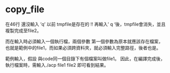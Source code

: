 # copy_file
在46行  還沒輸入 ’q’ 以前 tmpfile是存在的 !!
再輸入’ q ‘後，tmpfile會消失，並且複製完成至file2。

而在輸入時必須輸入一個執行檔，兩個參數
第一個參數為原本就應該存在檔案，也就是範例中的file1，而如果必須跨資料夾，就必須輸入完整路徑，後者也是。


範例輸入，假設 與code同一個目錄下有個檔案叫做file1。
因此，在編譯完成後，執行檔案時，需輸入./acp file1 file2
即可看到結果。
